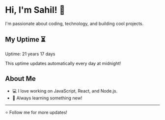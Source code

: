 # Hi, I'm Sahil! 👋

I'm passionate about coding, technology, and building cool projects.

## My Uptime ⏳
Uptime: 21 years 17 days

This uptime updates automatically every day at midnight!

## About Me
- 💻 I love working on JavaScript, React, and Node.js.
- 🎯 Always learning something new!

---

⭐️ Follow me for more updates!
